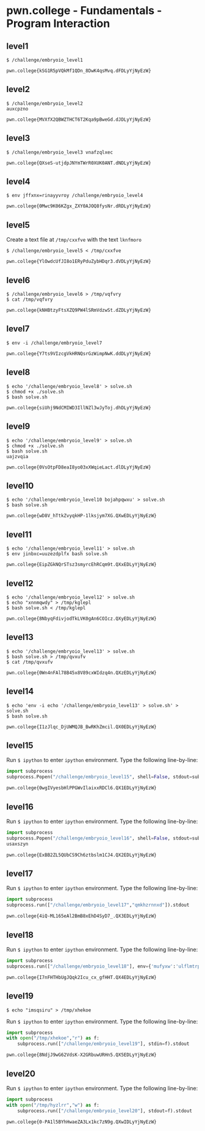 # pwn.college - Fundamentals - Program Interaction

## level1
```
$ /challenge/embryoio_level1
```
`pwn.college{kSG1R5pVQkMf1QDn_8DwK4qsMvq.dFDLyYjNyEzW}`

## level2
```
$ /challenge/embryoio_level2
auxcpzno
```
`pwn.college{MVXfX2QBWZTHCT6T2Kqa9pBweGd.dJDLyYjNyEzW}`

## level3
```
$ /challenge/embryoio_level3 vnafzqlxec
```
`pwn.college{QXseS-utjdpJNYmTWrR0XUK0ANT.dNDLyYjNyEzW}`

## level4
```
$ env jffxnx=rinayyvroy /challenge/embryoio_level4
```
`pwn.college{0Mwc9K06KZgx_ZXY0AJOQ8fysNr.dRDLyYjNyEzW}`

## level5
Create a text file at `/tmp/cxxfve` with the text `lknfmoro`
``` 
$ /challenge/embryoio_level5 < /tmp/cxxfve
```
`pwn.college{YlOwdcUfJI8o1ERyPduZybHDqr3.dVDLyYjNyEzW}`

## level6
```
$ /challenge/embryoio_level6 > /tmp/vqfvry
$ cat /tmp/vqfvry
```
`pwn.college{kNHBtzyFtsXZQ9PW4lSRmVdzwSt.dZDLyYjNyEzW}`

## level7
```
$ env -i /challenge/embryoio_level7
```
`pwn.college{Y7ts9VIzcgVkHRNQsrGzWimpNwK.ddDLyYjNyEzW}`

## level8
```
$ echo '/challenge/embryoio_level8' > solve.sh
$ chmod +x ./solve.sh
$ bash solve.sh
```
`pwn.college{siUhj9NdCMIWD3IllNZl3wJyToj.dhDLyYjNyEzW}`

## level9
```
$ echo '/challenge/embryoio_level9' > solve.sh
$ chmod +x ./solve.sh
$ bash solve.sh
uajzvqia
```
`pwn.college{0VsOtpFD8eaI8yo03xXWqieLact.dlDLyYjNyEzW}`

## level10
```
$ echo '/challenge/embryoio_level10 bojahpqwxu' > solve.sh
$ bash solve.sh
```
`pwn.college{wD8V_hTtkZvyqkHP-1lksjym7XG.QXwEDLyYjNyEzW}`

## level11
```
$ echo '/challenge/embryoio_level11' > solve.sh
$ env jinbxc=uuzezdplfx bash solve.sh
```
`pwn.college{EipZGkNQrSTsz3smyrcEhRCqm9t.QXxEDLyYjNyEzW}`

## level12
```
$ echo '/challenge/embryoio_level12' > solve.sh
$ echo "xnnmqwdy" > /tmp/kglepl
$ bash solve.sh < /tmp/kglepl
```
`pwn.college{8NbyqFdivjodTkLVK0gAn6COIcz.QXyEDLyYjNyEzW}`

## level13
```
$ echo '/challenge/embryoio_level13' > solve.sh
$ bash solve.sh > /tmp/qvxufv
$ cat /tmp/qvxufv
```
`pwn.college{0Wn4nFAl78B45x8V89cxWIdzq4n.QXzEDLyYjNyEzW}`

## level14
```
$ echo 'env -i echo '/challenge/embryoio_level13' > solve.sh' > solve.sh
$ bash solve.sh
```
`pwn.college{I1zJlqc_DjUWMQJB_BwRKhZmcil.QX0EDLyYjNyEzW}`

## level15
Run `$ ipython` to enter `ipython` environment. Type the following line-by-line:
```py
import subprocess
subprocess.Popen("/challenge/embryoio_level15", shell=False, stdout=subprocess.PIPE).stdout.read()
```
`pwn.college{0wgIVyesbHlPPGWvIlaixxRDCl6.QX1EDLyYjNyEzW}`

## level16
Run `$ ipython` to enter `ipython` environment. Type the following line-by-line:
```py
import subprocess
subprocess.Popen("/challenge/embryoio_level16", shell=False, stdout=subprocess.PIPE).stdout.read()
usaxszyn
```
`pwn.college{ExBB2ZL5QUbCS9Ch6ztbslm1CJ4.QX2EDLyYjNyEzW}`

## level17
Run `$ ipython` to enter `ipython` environment. Type the following line-by-line:
```py
import subprocess
subprocess.run(["/challenge/embryoio_level17","qmkhzrnnxd"]).stdout
```
`pwn.college{4iQ-ML165eAl2BmB8xEhD4SyD7_.QX3EDLyYjNyEzW}`

## level18
Run `$ ipython` to enter `ipython` environment. Type the following line-by-line:
```py
import subprocess
subprocess.run(["/challenge/embryoio_level18"], env={'mufyxw':'ulflmtrplg'}).stdout
```
`pwn.college{I7nFHTHbUgJQqk2Icu_cx_gfHHT.QX4EDLyYjNyEzW}`

## level19
```
$ echo "imsqsiru" > /tmp/xhekoe
```
Run `$ ipython` to enter `ipython` environment. Type the following line-by-line:
```py
import subprocess
with open("/tmp/xhekoe","r") as f:
    subprocess.run(["/challenge/embryoio_level19"], stdin=f).stdout
```
`pwn.college{8NdjJ9wG62VdsK-X2GRbuwURHn5.QX5EDLyYjNyEzW}`

## level20
Run `$ ipython` to enter `ipython` environment. Type the following line-by-line:
```py
import subprocess
with open("/tmp/hyzlrr","w") as f:
    subprocess.run(["/challenge/embryoio_level20"], stdout=f).stdout
```
`pwn.college{0-PA1l5BYhHwaeZA3Lx1kc7zN9g.QXwIDLyYjNyEzW}`